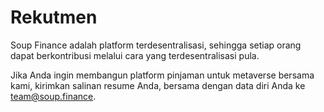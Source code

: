 # Rekutmen

Soup Finance adalah platform terdesentralisasi, sehingga setiap orang dapat berkontribusi melalui cara yang terdesentralisasi pula.

Jika Anda ingin membangun platform pinjaman untuk metaverse bersama kami, kirimkan salinan resume Anda, bersama dengan data diri Anda ke team@soup.finance.
